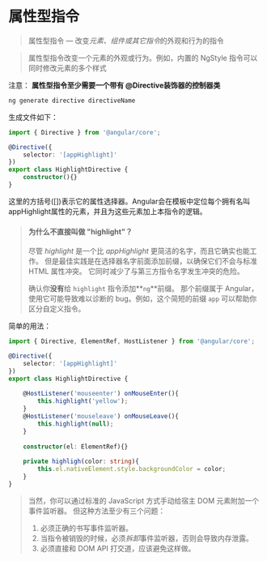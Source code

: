# 属性型指令   

> 属性型指令 — 改变*元素、组件或其它指令*的外观和行为的指令

> 属性型指令改变一个元素的外观或行为。例如，内置的 NgStyle 指令可以同时修改元素的多个样式   



注意：   **属性型指令至少需要一个带有 @Directive装饰器的控制器类**     



```bash
ng generate directive directiveName
```



生成文件如下：   

```typescript
import { Directive } from '@angular/core';

@Directive({
    selector: '[appHighlight]'
})
export class HighlightDirective {
    constructor(){}
}
```



这里的方括号([])表示它的属性选择器。Angular会在模板中定位每个拥有名叫appHighlight属性的元素，并且为这些元素加上本指令的逻辑。   



> #### 为什么不直接叫做 "highlight"？
>
> 尽管 *highlight* 是一个比 *appHighlight* 更简洁的名字，而且它确实也能工作。 但是最佳实践是在选择器名字前面添加前缀，以确保它们不会与标准 HTML 属性冲突。 它同时减少了与第三方指令名字发生冲突的危险。
>
> 确认你**没有**给 `highlight` 指令添加**`ng`**前缀。 那个前缀属于 Angular，使用它可能导致难以诊断的 bug。例如，这个简短的前缀 `app` 可以帮助你区分自定义指令。



简单的用法：   

```typescript
import { Directive, ElementRef, HostListener } from '@angular/core';

@Directive({
    selector: '[appHighlight]'
})
export class HighlightDirective {
    
    @HostListener('mouseenter') onMouseEnter(){
        this.highlight('yellow');
    }
    @HostListener('mouseleave') onMouseLeave(){
        this.highlight(null);
    }
    
    constructor(el: ElementRef){}
    
    private highligh(color: string){
        this.el.nativeElement.style.backgroundColor = color;
    }
}
```



> 当然，你可以通过标准的 JavaScript 方式手动给宿主 DOM 元素附加一个事件监听器。 但这种方法至少有三个问题：
>
> 1. 必须正确的书写事件监听器。
> 2. 当指令被销毁的时候，必须*拆卸*事件监听器，否则会导致内存泄露。
> 3. 必须直接和 DOM API 打交道，应该避免这样做。

